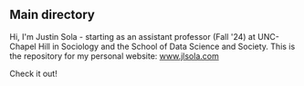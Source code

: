## Main directory

Hi, I'm Justin Sola - starting as an assistant professor (Fall '24) at UNC-Chapel Hill in Sociology and the School of Data Science and Society. This is the repository for my personal website: www.jlsola.com

Check it out!
